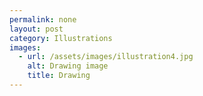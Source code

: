 ```yaml
---
permalink: none
layout: post
category: Illustrations
images:   
  - url: /assets/images/illustration4.jpg
    alt: Drawing image
    title: Drawing
---
```


